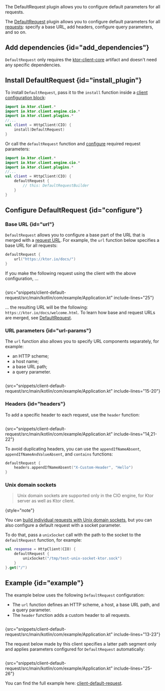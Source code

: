 [//]: # (title: Default request)

<show-structure for="chapter" depth="2"/>
<primary-label ref="client-plugin"/>

<tldr>
<var name="example_name" value="client-default-request"/>
<include from="lib.topic" element-id="download_example"/>
</tldr>

<link-summary>
The DefaultRequest plugin allows you to configure default parameters for all requests.
</link-summary>

The [DefaultRequest](https://api.ktor.io/ktor-client/ktor-client-core/io.ktor.client.plugins/-default-request/index.html) plugin allows you to configure default parameters for all [requests](client-requests.md): specify a base URL, add headers, configure query parameters, and so on.


## Add dependencies {id="add_dependencies"}

`DefaultRequest` only requires the [ktor-client-core](client-dependencies.md) artifact and doesn't need any specific dependencies.


## Install DefaultRequest {id="install_plugin"}

To install `DefaultRequest`, pass it to the `install` function inside a [client configuration block](client-create-and-configure.md#configure-client):

```kotlin
import io.ktor.client.*
import io.ktor.client.engine.cio.*
import io.ktor.client.plugins.*
//...
val client = HttpClient(CIO) {
    install(DefaultRequest)
}
```

Or call the `defaultRequest` function and [configure](#configure) required request parameters:

```kotlin
import io.ktor.client.*
import io.ktor.client.engine.cio.*
import io.ktor.client.plugins.*
//...
val client = HttpClient(CIO) {
    defaultRequest {
        // this: DefaultRequestBuilder
    }
}
```

## Configure DefaultRequest {id="configure"}

### Base URL {id="url"}

`DefaultRequest` allows you to configure a base part of the URL that is merged with a [request URL](client-requests.md#url).
For example, the `url` function below specifies a base URL for all requests:

```kotlin
defaultRequest {
    url("https://ktor.io/docs/")
}
```

If you make the following request using the client with the above configuration, ...

```kotlin
```
{src="snippets/client-default-request/src/main/kotlin/com/example/Application.kt" include-lines="25"}

... the resulting URL will be the following: `https://ktor.io/docs/welcome.html`.
To learn how base and request URLs are merged, see [DefaultRequest](https://api.ktor.io/ktor-client/ktor-client-core/io.ktor.client.plugins/-default-request/index.html).


### URL parameters {id="url-params"}

The `url` function also allows you to specify URL components separately, for example:
- an HTTP scheme;
- a host name;
- a base URL path;
- a query parameter.

```kotlin
```
{src="snippets/client-default-request/src/main/kotlin/com/example/Application.kt" include-lines="15-20"}


### Headers {id="headers"}

To add a specific header to each request, use the `header` function:

```kotlin
```
{src="snippets/client-default-request/src/main/kotlin/com/example/Application.kt" include-lines="14,21-22"}

To avoid duplicating headers, you can use the `appendIfNameAbsent`, `appendIfNameAndValueAbsent`, and `contains` functions:

```kotlin
defaultRequest {
    headers.appendIfNameAbsent("X-Custom-Header", "Hello")
}
```

### Unix domain sockets

> Unix domain sockets are supported only in the CIO engine, for Ktor server as well as Ktor client.
>
{style="note"}

You can [build individual requests with Unix domain sockets](client-requests.md#specify-a-unix-domain-socket),
but you can also configure a default request with a socket parameter.

To do that, pass a `unixSocket` call with the path to the socket to the `defaultRequest` function,
for example:

```kotlin
val response = HttpClient(CIO) {
    defaultRequest {
        unixSocket("/tmp/test-unix-socket-ktor.sock")
    }
}.get("/")
```

## Example {id="example"}

The example below uses the following `DefaultRequest` configuration:
* The `url` function defines an HTTP scheme, a host, a base URL path, and a query parameter.
* The `header` function adds a custom header to all requests.

```kotlin
```
{src="snippets/client-default-request/src/main/kotlin/com/example/Application.kt" include-lines="13-23"}

The request below made by this client specifies a latter path segment only and applies parameters configured for `DefaultRequest` automatically:

```kotlin
```
{src="snippets/client-default-request/src/main/kotlin/com/example/Application.kt" include-lines="25-26"}

You can find the full example here: [client-default-request](https://github.com/ktorio/ktor-documentation/tree/%ktor_version%/codeSnippets/snippets/client-default-request).






